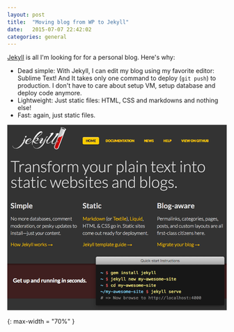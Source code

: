 ```yaml
---
layout: post
title:  "Moving blog from WP to Jekyll"
date:   2015-07-07 22:42:02
categories: general
---
```

[Jekyll](http://jekyllrb.com/) is all I'm looking for for a personal blog. Here's why:

- Dead simple: With Jekyll, I can edit my blog using my favorite editor: Sublime Text! And It takes only one command to deploy (`git push`) to production. I don't have to care about setup VM, setup database and deploy code anymore.
- Lightweight: Just static files: HTML, CSS and markdowns and nothing else!
- Fast: again, just static files.

![jekyll_image]

[jekyll_image]:/images/jekyll.png
{: max-width = "70%" }
